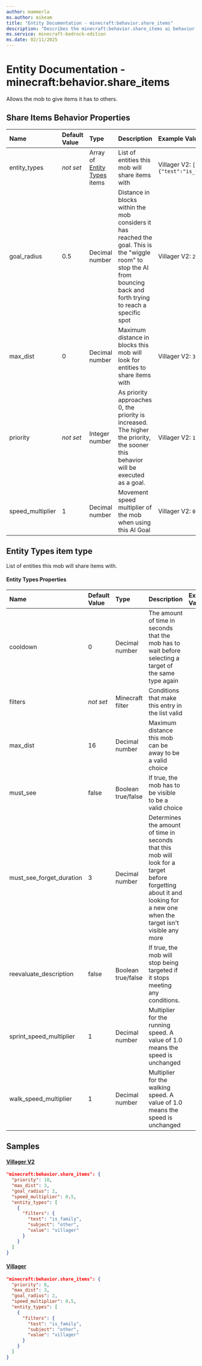 ```yaml
---
author: mammerla
ms.author: mikeam
title: "Entity Documentation - minecraft:behavior.share_items"
description: "Describes the minecraft:behavior.share_items ai behavior component"
ms.service: minecraft-bedrock-edition
ms.date: 02/11/2025 
---
```


# Entity Documentation - minecraft:behavior.share_items

Allows the mob to give items it has to others.


## Share Items Behavior Properties

|Name       |Default Value |Type |Description |Example Values |
|:----------|:-------------|:----|:-----------|:------------- |
| entity_types | *not set* | Array of [Entity Types](#entity-types-item-type) items | List of entities this mob will share items with | Villager V2: `[{"filters":{"test":"is_family","subject":"other","value":"villager"}}]` | 
| goal_radius | 0.5 | Decimal number | Distance in blocks within the mob considers it has reached the goal. This is the "wiggle room" to stop the AI from bouncing back and forth trying to reach a specific spot | Villager V2: `2` | 
| max_dist | 0 | Decimal number | Maximum distance in blocks this mob will look for entities to share items with | Villager V2: `3` | 
| priority | *not set* | Integer number | As priority approaches 0, the priority is increased. The higher the priority, the sooner this behavior will be executed as a goal. | Villager V2: `10`, Villager: `8` | 
| speed_multiplier | 1 | Decimal number | Movement speed multiplier of the mob when using this AI Goal | Villager V2: `0.5` | 

## Entity Types item type
List of entities this mob will share items with.


#### Entity Types Properties

|Name       |Default Value |Type |Description |Example Values |
|:----------|:-------------|:----|:-----------|:------------- |
| cooldown | 0 | Decimal number | The amount of time in seconds that the mob has to wait before selecting a target of the same type again |  | 
| filters | *not set* | Minecraft filter | Conditions that make this entry in the list valid |  | 
| max_dist | 16 | Decimal number | Maximum distance this mob can be away to be a valid choice |  | 
| must_see | false | Boolean true/false | If true, the mob has to be visible to be a valid choice |  | 
| must_see_forget_duration | 3 | Decimal number | Determines the amount of time in seconds that this mob will look for a target before forgetting about it and looking for a new one when the target isn't visible any more |  | 
| reevaluate_description | false | Boolean true/false | If true, the mob will stop being targeted if it stops meeting any conditions. |  | 
| sprint_speed_multiplier | 1 | Decimal number | Multiplier for the running speed. A value of 1.0 means the speed is unchanged |  | 
| walk_speed_multiplier | 1 | Decimal number | Multiplier for the walking speed. A value of 1.0 means the speed is unchanged |  | 

## Samples

#### [Villager V2](https://github.com/Mojang/bedrock-samples/tree/preview/behavior_pack/entities/villager_v2.json)


```json
"minecraft:behavior.share_items": {
  "priority": 10,
  "max_dist": 3,
  "goal_radius": 2,
  "speed_multiplier": 0.5,
  "entity_types": [
    {
      "filters": {
        "test": "is_family",
        "subject": "other",
        "value": "villager"
      }
    }
  ]
}
```

#### [Villager](https://github.com/Mojang/bedrock-samples/tree/preview/behavior_pack/entities/villager.json)


```json
"minecraft:behavior.share_items": {
  "priority": 8,
  "max_dist": 3,
  "goal_radius": 2,
  "speed_multiplier": 0.5,
  "entity_types": [
    {
      "filters": {
        "test": "is_family",
        "subject": "other",
        "value": "villager"
      }
    }
  ]
}
```
